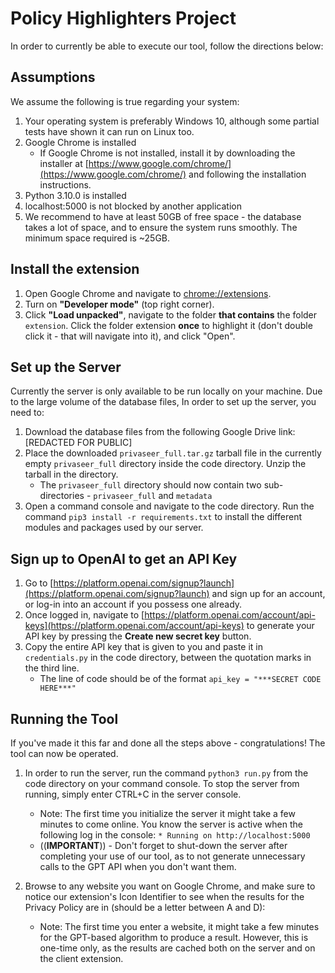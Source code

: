 # Policy Highlighters Project

In order to currently be able to execute our tool, follow the directions below:

## Assumptions
We assume the following is true regarding your system:
1. Your operating system is preferably Windows 10, although some partial tests have shown it can run on Linux too.
2. Google Chrome is installed
	* If Google Chrome is not installed, install it by downloading the installer at [https://www.google.com/chrome/](https://www.google.com/chrome/) and following the installation instructions.
3. Python 3.10.0 is installed
4. localhost:5000 is not blocked by another application
5. We recommend to have at least 50GB of free space - the database takes a lot of space, and to ensure the system runs smoothly. The minimum space required is ~25GB.

## Install the extension
1. Open Google Chrome and navigate to [chrome://extensions](chrome://extensions).
2. Turn on **"Developer mode"** (top right corner).
3. Click **"Load unpacked"**, navigate to the folder **that contains** the folder `extension`. Click the folder extension **once** to highlight it (don't double click it - that will navigate into it), and click "Open".

## Set up the Server
Currently the server is only available to be run locally on your machine. Due to the large volume of the database files, 
In order to set up the server, you need to:
1. Download the database files from the following Google Drive link: [REDACTED FOR PUBLIC]
2. Place the downloaded `privaseer_full.tar.gz` tarball file in the currently empty  `privaseer_full` directory inside the code directory. Unzip the tarball in the directory.
	* The `privaseer_full` directory should now contain two sub-directories - `privaseer_full` and `metadata`
3. Open a command console and navigate to the code directory. Run the command  `pip3 install -r requirements.txt` to install the different modules and packages used by our server.

## Sign up to OpenAI to get an API Key
1. Go to [https://platform.openai.com/signup?launch](https://platform.openai.com/signup?launch) and sign up for an account, or log-in into an account if you possess one already.
2. Once logged in, navigate to [https://platform.openai.com/account/api-keys](https://platform.openai.com/account/api-keys) to generate your API key by pressing the **Create new secret key** button. 
3. Copy the entire API key that is given to you and paste it in `credentials.py` in the code directory, between the quotation marks in the third line.
	* The line of code should be of the format `api_key = "***SECRET CODE HERE***"`

## Running the Tool
If you've made it this far and done all the steps above - congratulations! The tool can now be operated.
1. In order to run the server, run the command `python3 run.py` from the code directory on your command console. To stop the server from running, simply enter CTRL+C in the server console.
	* Note: The first time you initialize the server it might take a few minutes to come online. You know the server is active when the following log in the console:  `* Running on http://localhost:5000`
	* ((**IMPORTANT**)) - Don't forget to shut-down the server after completing your use of our tool, as to not generate unnecessary calls to the GPT API when you don't want them. 

2. Browse to any website you want on Google Chrome, and make sure to notice our extension's Icon Identifier to see when the results for the Privacy Policy are in (should be a letter between A and D):
	* Note: The first time you enter a website, it might take a few minutes for the GPT-based algorithm to produce a result. However, this is one-time only, as the results are cached both on the server and on the client extension.
